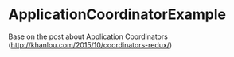 # ApplicationCoordinatorExample
Base on the post about Application Coordinators (http://khanlou.com/2015/10/coordinators-redux/)
